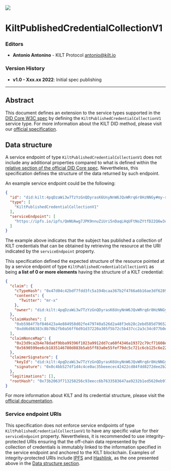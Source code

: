 [![](https://user-images.githubusercontent.com/39338561/122415864-8d6a7c00-cf88-11eb-846f-a98a936f88da.png)](https://kilt.io)

# KiltPublishedCredentialCollectionV1

### Editors

- **Antonio Antonino** - KILT Protocol [antonio@kilt.io](mailto:antonio@kilt.io)

### Version History

<!---
TODO Replace date before merging PR
-->
- **v1.0 - Xxx.xx 2022**: Initial spec publishing

---

## Abstract

This document defines an extension to the service types supported in the [DID Core W3C spec][did-core-spec] by defining the `KiltPublishedCredentialCollectionV1` service type.
For more information about the KILT DID method, please visit our [official specification][kilt-did-spec].

## Data structure

A service endpoint of type `KiltPublishedCredentialCollectionV1` does not include any additional properties compared to what is defined within the [relative section of the official DID Core spec][did-core-spec-services].
Nevertheless, this specification defines the structure of the data returned by such endpoint.

An example service endpoint could be the following:

```json
{
  "id": "did:kilt:4pqDzaWi3w7TzYzGnQDyrasK6UnyNnW6JQvWRrq6r8HzNNGy#my-service-id",
  "type": [
    "KiltPublishedCredentialCollectionV1"
  ],
  "serviceEndpoint": [
    "https://ipfs.io/ipfs/QmNUAwg7JPK9nnuZiUri5nDaqLHqUFtNoZYtfD22Q6w3c8"
  ]
}
```

The example above indicates that the subject has published a collection of KILT credentials that can be obtained by retrieving the resource at the URI indicated by the `serviceEndpoint` property.

This specification defined the expected structure of the resource pointed at by a service endpoint of type `KiltPublishedCredentialCollectionV1` as being **a list of 0 or more elements** having the structure of a KILT credential:

```json
{
  "claim": {
    "cTypeHash": "0x47d04c42bdf7fdd3fc5a194bcaa367b2f4766a6b16ae3df628927656d818f420",
    "contents": {
      "Twitter": "mr-x"
    },
    "owner": "did:kilt:4pqDzaWi3w7TzYzGnQDyrasK6UnyNnW6JQvWRrq6r8HzNNGy"
  },
  "claimHashes": [
    "0xb5984f7bf846423a4e884958d02fe479740a526d2a48f3eb28c2ebd585d79652",
    "0xdd6d86383c8b70b2fb0a56ff6d91d37220a305f5b72c5b437cc2a3c34c077b0e"
  ],
  "claimNonceMap": {
    "0x23d9ca2b4e78dadf9bba99396f1023a9912dd7ca60f4346a19372c79cf71608e": "05e74568-4685-4550-ac6c-368120696634",
    "0x5690599ee6cb1835146780d883b5ab5ff83a0e55fef79dc5c721c6cb125c6e22": "f9bc9b46-61c3-47f0-95ea-7cc53f374b9e"
  },
  "claimerSignature": {
    "keyId": "did:kilt:4pqDzaWi3w7TzYzGnQDyrasK6UnyNnW6JQvWRrq6r8HzNNGy#0xfb589865a4ecd8bf5e9f9e7c7d26293d6123f9c2d09b92e0a787f9641918d6b3",
    "signature": "0x0c4bb527df1d4c4ce0ac35beeecec42422cd84fdd8272dee2b2f28305c6e73594ff5b72dfad266b6aa756af161690ae96c234ba9a1bb3998c969f3d5ef4b768b"
  },
  "legitimations": [],
  "rootHash": "0x73b2063f713258256c93eecc6b7633583647aa9232b1ed5620eb971cd3309727"
}
```

For more information about KILT and its credential structure, please visit the [official documentation][kilt-credential-docs].

### Service endpoint URIs

This specification does not enforce service endpoints of type `KiltPublishedCredentialCollectionV1` to have any specific value for their `serviceEndpoint` property.
Nevertheless, it is recommended to use integrity-protected URIs ensuring that the off-chain data represented by the collection of credentials is immutably linked to the information specified in the service endpoint and anchored to the KILT blockchain.
Examples of integrity-protected URIs include [IPFS][ipfs] and [Hashlink][hashlink], as the one presented above in the [Data structure section](#data-structure).

[did-core-spec]: https://www.w3.org/TR/did-core
[kilt-did-spec]: did-spec.md
[did-core-spec-services]: https://www.w3.org/TR/did-core/#services=
[kilt-credential-docs]: https://docs.kilt.io/docs/sdk/core-feature/claiming
[ipfs]: https://ipfs.io/
[hashlink]: https://datatracker.ietf.org/doc/html/draft-sporny-hashlink